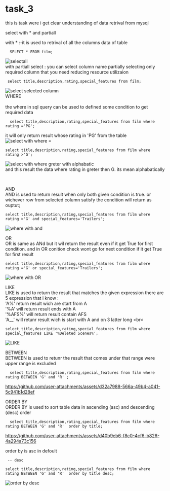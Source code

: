 # task_3
this is task were i get clear understanding of data retrival from mysql

select with * and partiall
<br>

with * :-it is used to retrival of all the columns data of table 

      SELECT * FROM film;

![selectall](https://github.com/user-attachments/assets/0ec5332c-8e27-454a-afe5-d9deb8f0475a)
<br>
with partiall select : you can select column name partially selecting only required column that you need reducing resource utilizaion

     select title,description,rating,special_features from film;
![select selected column](https://github.com/user-attachments/assets/46c6fd9e-8a52-4539-b0ba-1067e345cff6)
<br>
WHERE  
<br>
the where in sql query can be used to defined some condition to get required data 

      select title,description,rating,special_features from film where rating ='PG';
      
it will only return result whose rating in 'PG' from the table
![select with where =](https://github.com/user-attachments/assets/928936b0-27fa-484e-b4d4-bf4d4a708af9)
<br>

    select title,description,rating,special_features from film where rating >'G'; 
    
  ![select with where greter with alphabatic](https://github.com/user-attachments/assets/ffc307ce-6b03-4846-9932-2d83e5306fa3)
<br>
and this result the data where rating in greter then G. its mean alphabatically 

<br>

AND 
<br>
AND  is used to return result when only both given condition is true. or wichever row from selected column satisfy the condition will return as ouptut;

    select title,description,rating,special_features from film where rating >'G' and special_features='Trailers';

![where with and](https://github.com/user-attachments/assets/14583e62-17d5-411a-9542-a50560dc1bf1)
<br>

OR 
<br>
OR is same as ANd but it wil return the result even if it get True for first condition. and in OR conition check wont go for next condition if it get True for first result 

    select title,description,rating,special_features from film where rating ='G' or special_features='Trailers';

![where with OR](https://github.com/user-attachments/assets/e4179491-2703-4a84-8e60-9ead37c0b6e8)
<br>

LIKE
<br>
LIKE is used to return the result that matches the given expression there are 5 expression that i know :
<br>
'A%'  return result wich are start from A
<br>
'%A' will return result ends with A
<br>
'%AFS%' will return result contain AFS
<br>
'A__' will retunr result wich is start with A and on 3 latter long
<br<

    select title,description,rating,special_features from film where special_features LIKE '%Deleted Scenes%';
    
![LIKE](https://github.com/user-attachments/assets/5211a0d6-7f77-4875-8688-007647ca3f1c)
<br>

BETWEEN 
<br>
BETWEEN is used to retunr the result that comes under that range were upper range is excluded 
<br>

      select title,description,rating,special_features from film where rating BETWEEN 'G' and 'R' ;



https://github.com/user-attachments/assets/d32a7988-566a-49b4-a041-5c941b1d28ef
<br>

ORDER BY
<br>
ORDER BY is used to sort table data in ascending (asc) and descending (desc) order 

      select title,description,rating,special_features from film where rating BETWEEN 'G' and 'R'  order by title;



https://github.com/user-attachments/assets/d40b9eb6-f8c0-4cf6-b826-4a294a73c156


order by is asc in defoult 
<br>
    
     -- desc
    
    select title,description,rating,special_features from film where rating BETWEEN 'G' and 'R'  order by title desc;

![order by desc](https://github.com/user-attachments/assets/54a3dc87-cf42-4b85-89d2-4afe344552a2)

